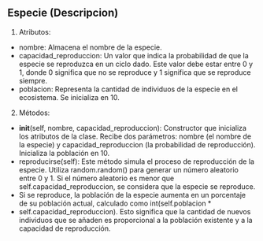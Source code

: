 
## Especie (Descripcion)

1. Atributos:
 * nombre: Almacena el nombre de la especie.
 * capacidad_reproduccion: Un valor que indica la probabilidad de que la especie se reproduzca en un ciclo dado. Este valor debe estar entre 0 y 1, donde 0 significa que no se reproduce y 1 significa que se reproduce siempre.
 * poblacion: Representa la cantidad de individuos de la especie en el ecosistema. Se inicializa en 10.

2. Métodos:

 * __init__(self, nombre, capacidad_reproduccion):
Constructor que inicializa los atributos de la clase.
Recibe dos parámetros: nombre (el nombre de la especie) y capacidad_reproduccion (la probabilidad de reproducción).
Inicializa la población en 10.
 * reproducirse(self):
Este método simula el proceso de reproducción de la especie.
Utiliza random.random() para generar un número aleatorio entre 0 y 1.
Si el número aleatorio es menor que self.capacidad_reproduccion, se considera que la especie se reproduce.
  * Si se reproduce, la población de la especie aumenta en un porcentaje de su población actual, calculado como int(self.poblacion * 
  * self.capacidad_reproduccion). Esto significa que la cantidad de nuevos individuos que se añaden es proporcional a la población existente y a la capacidad de reproducción.